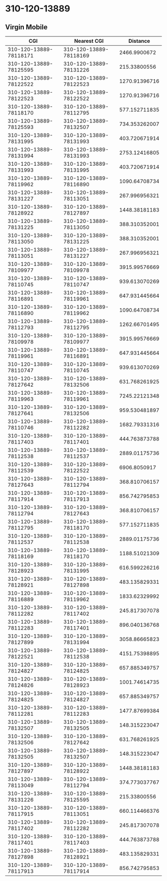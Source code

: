 # 310-120-13889
## Virgin Mobile


| CGI | Nearest CGI | Distance |
|-----|-------------|----------|
| 310-120-13889-78118171 | 310-120-13889-78118169 | 2466.9900672 |
| 310-120-13889-78125595 | 310-120-13889-78131226 | 215.33800556 |
| 310-120-13889-78122522 | 310-120-13889-78122523 | 1270.91396716 |
| 310-120-13889-78122523 | 310-120-13889-78122522 | 1270.91396716 |
| 310-120-13889-78118170 | 310-120-13889-78112795 | 577.152711835 |
| 310-120-13889-78125593 | 310-120-13889-78132507 | 734.353262007 |
| 310-120-13889-78131995 | 310-120-13889-78131993 | 403.720671914 |
| 310-120-13889-78131994 | 310-120-13889-78131993 | 2753.12416805 |
| 310-120-13889-78131993 | 310-120-13889-78131995 | 403.720671914 |
| 310-120-13889-78119962 | 310-120-13889-78116890 | 1090.64708734 |
| 310-120-13889-78131227 | 310-120-13889-78113051 | 267.996956321 |
| 310-120-13889-78128922 | 310-120-13889-78127897 | 1448.38181183 |
| 310-120-13889-78131225 | 310-120-13889-78113050 | 388.310352001 |
| 310-120-13889-78113050 | 310-120-13889-78131225 | 388.310352001 |
| 310-120-13889-78113051 | 310-120-13889-78131227 | 267.996956321 |
| 310-120-13889-78109977 | 310-120-13889-78109978 | 3915.99576669 |
| 310-120-13889-78110745 | 310-120-13889-78110747 | 939.613070269 |
| 310-120-13889-78116891 | 310-120-13889-78119961 | 647.931445664 |
| 310-120-13889-78116890 | 310-120-13889-78119962 | 1090.64708734 |
| 310-120-13889-78112793 | 310-120-13889-78112795 | 1262.66701495 |
| 310-120-13889-78109978 | 310-120-13889-78109977 | 3915.99576669 |
| 310-120-13889-78119961 | 310-120-13889-78116891 | 647.931445664 |
| 310-120-13889-78110747 | 310-120-13889-78110745 | 939.613070269 |
| 310-120-13889-78127642 | 310-120-13889-78132506 | 631.768261925 |
| 310-120-13889-78119963 | 310-120-13889-78119961 | 7245.22121348 |
| 310-120-13889-78127641 | 310-120-13889-78132506 | 959.530481897 |
| 310-120-13889-78110746 | 310-120-13889-78112282 | 1682.79331316 |
| 310-120-13889-78117403 | 310-120-13889-78117401 | 444.763873788 |
| 310-120-13889-78112538 | 310-120-13889-78112537 | 2889.01175736 |
| 310-120-13889-78112539 | 310-120-13889-78122522 | 6906.8050917 |
| 310-120-13889-78127643 | 310-120-13889-78112794 | 368.810706157 |
| 310-120-13889-78117914 | 310-120-13889-78117913 | 856.742795853 |
| 310-120-13889-78112794 | 310-120-13889-78127643 | 368.810706157 |
| 310-120-13889-78112795 | 310-120-13889-78118170 | 577.152711835 |
| 310-120-13889-78112537 | 310-120-13889-78112538 | 2889.01175736 |
| 310-120-13889-78118169 | 310-120-13889-78118170 | 1188.51021309 |
| 310-120-13889-78128923 | 310-120-13889-78131995 | 616.599226216 |
| 310-120-13889-78128921 | 310-120-13889-78127898 | 483.135829331 |
| 310-120-13889-78116889 | 310-120-13889-78119962 | 1833.62329992 |
| 310-120-13889-78112282 | 310-120-13889-78117402 | 245.817307078 |
| 310-120-13889-78112283 | 310-120-13889-78117401 | 896.040136768 |
| 310-120-13889-78127899 | 310-120-13889-78131994 | 3058.86665823 |
| 310-120-13889-78122521 | 310-120-13889-78112538 | 4151.75398895 |
| 310-120-13889-78124827 | 310-120-13889-78124825 | 657.885349757 |
| 310-120-13889-78124826 | 310-120-13889-78128923 | 1001.74614735 |
| 310-120-13889-78124825 | 310-120-13889-78124827 | 657.885349757 |
| 310-120-13889-78112281 | 310-120-13889-78112283 | 1477.87699384 |
| 310-120-13889-78132507 | 310-120-13889-78132505 | 148.315223047 |
| 310-120-13889-78132506 | 310-120-13889-78127642 | 631.768261925 |
| 310-120-13889-78132505 | 310-120-13889-78132507 | 148.315223047 |
| 310-120-13889-78127897 | 310-120-13889-78128922 | 1448.38181183 |
| 310-120-13889-78113049 | 310-120-13889-78112794 | 374.773037767 |
| 310-120-13889-78131226 | 310-120-13889-78125595 | 215.33800556 |
| 310-120-13889-78117915 | 310-120-13889-78113051 | 660.114466376 |
| 310-120-13889-78117402 | 310-120-13889-78112282 | 245.817307078 |
| 310-120-13889-78117401 | 310-120-13889-78117403 | 444.763873788 |
| 310-120-13889-78127898 | 310-120-13889-78128921 | 483.135829331 |
| 310-120-13889-78117913 | 310-120-13889-78117914 | 856.742795853 |
